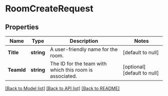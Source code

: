 # RoomCreateRequest

## Properties
Name | Type | Description | Notes
------------ | ------------- | ------------- | -------------
**Title** | **string** | A user-friendly name for the room. | [default to null]
**TeamId** | **string** | The ID for the team with which this room is associated. | [optional] [default to null]

[[Back to Model list]](../README.md#documentation-for-models) [[Back to API list]](../README.md#documentation-for-api-endpoints) [[Back to README]](../README.md)


